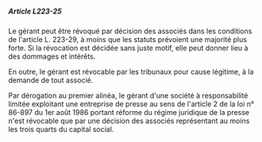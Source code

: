 ##### Article L223-25

Le gérant peut être révoqué par décision des associés dans les conditions de l'article L. 223-29, à moins que les statuts prévoient une majorité plus forte. Si la révocation est décidée sans juste motif, elle peut donner lieu à des dommages et intérêts.

En outre, le gérant est révocable par les tribunaux pour cause légitime, à la demande de tout associé.

Par dérogation au premier alinéa, le gérant d'une société à responsabilité limitée exploitant une entreprise de presse au sens de l'article 2 de la loi n° 86-897 du 1er août 1986 portant réforme du régime juridique de la presse n'est révocable que par une décision des associés représentant au moins les trois quarts du capital social.

